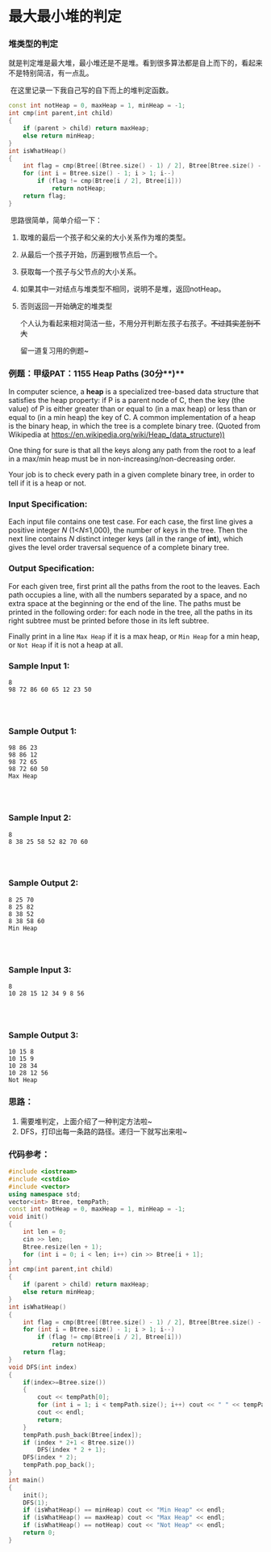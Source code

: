 # 最大最小堆的判定

### 堆类型的判定

​		就是判定堆是最大堆，最小堆还是不是堆。看到很多算法都是自上而下的，看起来不是特别简洁，有一点乱。

​		在这里记录一下我自己写的自下而上的堆判定函数。

```c++
const int notHeap = 0, maxHeap = 1, minHeap = -1;
int cmp(int parent,int child)
{
	if (parent > child) return maxHeap;
	else return minHeap;
}
int isWhatHeap()
{
	int flag = cmp(Btree[(Btree.size() - 1) / 2], Btree[Btree.size() - 1]);
	for (int i = Btree.size() - 1; i > 1; i--)
		if (flag != cmp(Btree[i / 2], Btree[i]))
			return notHeap;
	return flag;
}

```

​		思路很简单，简单介绍一下：

1. 取堆的最后一个孩子和父亲的大小关系作为堆的类型。

2. 从最后一个孩子开始，历遍到根节点后一个。

3. 获取每一个孩子与父节点的大小关系。

4. 如果其中一对结点与堆类型不相同，说明不是堆，返回notHeap。

5. 否则返回一开始确定的堆类型

   个人认为看起来相对简洁一些，不用分开判断左孩子右孩子。~~不过其实差别不大~~

   留一道复习用的例题~

### 例题：甲级PAT：**1155** **Heap Paths** **(30**分**)**

In computer science, a **heap** is a specialized tree-based data structure that satisfies the heap property: if P is a parent node of C, then the key (the value) of P is either greater than or equal to (in a max heap) or less than or equal to (in a min heap) the key of C. A common implementation of a heap is the binary heap, in which the tree is a complete binary tree. (Quoted from Wikipedia at https://en.wikipedia.org/wiki/Heap_(data_structure))

One thing for sure is that all the keys along any path from the root to a leaf in a max/min heap must be in non-increasing/non-decreasing order.

Your job is to check every path in a given complete binary tree, in order to tell if it is a heap or not.

### Input Specification:

Each input file contains one test case. For each case, the first line gives a positive integer *N* (1<*N*≤1,000), the number of keys in the tree. Then the next line contains *N* distinct integer keys (all in the range of **int**), which gives the level order traversal sequence of a complete binary tree.

### Output Specification:

For each given tree, first print all the paths from the root to the leaves. Each path occupies a line, with all the numbers separated by a space, and no extra space at the beginning or the end of the line. The paths must be printed in the following order: for each node in the tree, all the paths in its right subtree must be printed before those in its left subtree.

Finally print in a line `Max Heap` if it is a max heap, or `Min Heap` for a min heap, or `Not Heap` if it is not a heap at all.

### Sample Input 1:

```in
8
98 72 86 60 65 12 23 50

      
    
```

### Sample Output 1:

```out
98 86 23
98 86 12
98 72 65
98 72 60 50
Max Heap

      
    
```

### Sample Input 2:

```in
8
8 38 25 58 52 82 70 60

      
    
```

### Sample Output 2:

```out
8 25 70
8 25 82
8 38 52
8 38 58 60
Min Heap

      
    
```

### Sample Input 3:

```in
8
10 28 15 12 34 9 8 56

      
    
```

### Sample Output 3:

```out
10 15 8
10 15 9
10 28 34
10 28 12 56
Not Heap
```

### 思路：

1. 需要堆判定，上面介绍了一种判定方法啦~
2. DFS，打印出每一条路的路径。递归一下就写出来啦~

### 代码参考：

```c++
#include <iostream>
#include <cstdio>
#include <vector>
using namespace std;
vector<int> Btree, tempPath;
const int notHeap = 0, maxHeap = 1, minHeap = -1;
void init()
{
	int len = 0;
	cin >> len;
	Btree.resize(len + 1);
	for (int i = 0; i < len; i++) cin >> Btree[i + 1];
}
int cmp(int parent,int child)
{
	if (parent > child) return maxHeap;
	else return minHeap;
}
int isWhatHeap()
{
	int flag = cmp(Btree[(Btree.size() - 1) / 2], Btree[Btree.size() - 1]);
	for (int i = Btree.size() - 1; i > 1; i--)
		if (flag != cmp(Btree[i / 2], Btree[i]))
			return notHeap;
	return flag;
}
void DFS(int index)
{
	if(index>=Btree.size())
	{
		cout << tempPath[0];
		for (int i = 1; i < tempPath.size(); i++) cout << " " << tempPath[i];
		cout << endl;
		return;
	}
	tempPath.push_back(Btree[index]);
	if (index * 2+1 < Btree.size())
		DFS(index * 2 + 1);
	DFS(index * 2);
	tempPath.pop_back();
}
int main()
{
	init();
	DFS(1);
	if (isWhatHeap() == minHeap) cout << "Min Heap" << endl;
	if (isWhatHeap() == maxHeap) cout << "Max Heap" << endl;
	if (isWhatHeap() == notHeap) cout << "Not Heap" << endl;
	return 0;
}
```

